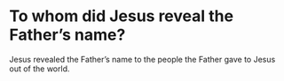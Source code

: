 # To whom did Jesus reveal the Father’s name?

Jesus revealed the Father’s name to the people the Father gave to Jesus out of the world.
